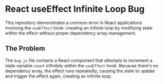 # React useEffect Infinite Loop Bug

This repository demonstrates a common error in React applications involving the `useEffect` hook: creating an infinite loop by modifying state within the effect without proper dependency array management. 

## The Problem
The `bug.js` file contains a React component that attempts to increment a state variable `count` infinitely within the `useEffect` hook. Because there's no dependency array, the effect runs repeatedly, causing the state to update and trigger the effect again, creating an infinite loop.